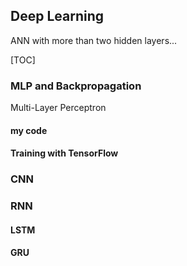 ## Deep Learning

ANN with more than two hidden layers...

[TOC]



### MLP and Backpropagation

Multi-Layer Perceptron 



#### my code





#### Training with TensorFlow



### CNN





### RNN

#### LSTM

#### GRU



















